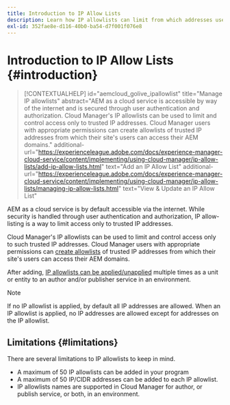 ```yaml
---
title: Introduction to IP Allow Lists
description: Learn how IP allowlists can limit from which addresses users can access domains on AEM as a Cloud Service.
exl-id: 352fae8e-d116-40b0-ba54-d7f001f076e8
---
```


# Introduction to IP Allow Lists {#introduction}

>[!CONTEXTUALHELP]
>id="aemcloud_golive_ipallowlist"
>title="Manage IP allowlists"
>abstract="AEM as a cloud service is accessible by way of the internet and is secured through user authentication and authorization. Cloud Manager's IP allowlists can be used to limit and control access only to trusted IP addresses. Cloud Manager users with appropriate permissions can create allowlists of trusted IP addresses from which their site's users can access their AEM domains."
>additional-url="https://experienceleague.adobe.com/docs/experience-manager-cloud-service/content/implementing/using-cloud-manager/ip-allow-lists/add-ip-allow-lists.html" text="Add an IP Allow List"
>additional-url="https://experienceleague.adobe.com/docs/experience-manager-cloud-service/content/implementing/using-cloud-manager/ip-allow-lists/managing-ip-allow-lists.html" text="View & Update an IP Allow List"

AEM as a cloud service is by default accessible via the internet. While security is handled through user authentication and authorization, IP allow-listing is a way to limit access only to trusted IP addresses.

Cloud Manager's IP allowlists can be used to limit and control access only to such trusted IP addresses. Cloud Manager users with appropriate permissions can [create allowlists](/help/implementing/cloud-manager/ip-allow-lists/add-ip-allow-lists.md) of trusted IP addresses from which their site's users can access their AEM domains.

After adding, [IP allowlists can be applied/unapplied](/help/implementing/cloud-manager/ip-allow-lists/apply-allow-list.md) multiple times as a unit or entity to an author and/or publisher service in an environment.

>[!NOTE]
>
>If no IP allowlist is applied, by default all IP addresses are allowed. When an IP allowlist is applied, no IP addresses are allowed except for addresses on the IP allowlist.

## Limitations {#limitations}

There are several limitations to IP allowlists to keep in mind.

* A maximum of 50 IP allowlists can be added in your program
* A maximum of 50 IP/CIDR addresses can be added to each IP allowlist.
* IP allowlists names are supported in Cloud Manager for author, or publish service, or both, in an environment.
